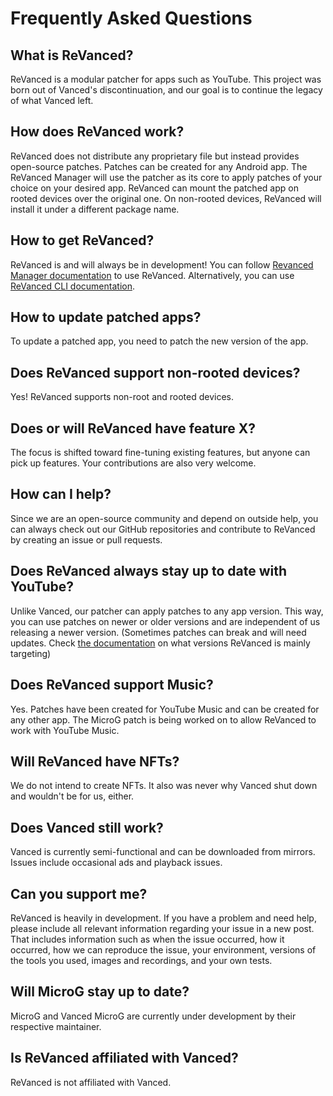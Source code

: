 # **Frequently Asked Questions**

## **What is ReVanced?**

ReVanced is a modular patcher for apps such as YouTube. This project was born out of Vanced's discontinuation, and our goal is to continue the legacy of what Vanced left.

## **How does ReVanced work?**

ReVanced does not distribute any proprietary file but instead provides open-source patches. Patches can be created for any Android app. The ReVanced Manager will use the patcher as its core to apply patches of your choice on your desired app. ReVanced can mount the patched app on rooted devices over the original one. On non-rooted devices, ReVanced will install it under a different package name.

## **How to get ReVanced?**

ReVanced is and will always be in development! You can follow [Revanced Manager documentation](https://github.com/revanced/revanced-manager/tree/main/docs) to use ReVanced. Alternatively, you can use [ReVanced CLI documentation](https://github.com/revanced/revanced-cli/tree/main/docs).

## **How to update patched apps?**

To update a patched app, you need to patch the new version of the app.

## **Does ReVanced support non-rooted devices?**

Yes! ReVanced supports non-root and rooted devices.

## **Does or will ReVanced have feature X?**

The focus is shifted toward fine-tuning existing features, but anyone can pick up features. Your contributions are also very welcome.

## **How can I help?**

Since we are an open-source community and depend on outside help, you can always check out our GitHub repositories and contribute to ReVanced by creating an issue or pull requests.

## **Does ReVanced always stay up to date with YouTube?**

Unlike Vanced, our patcher can apply patches to any app version. This way, you can use patches on newer or older versions and are independent of us
releasing a newer version. (Sometimes patches can break and will need updates. Check [the documentation](https://www.reddit.com/r/revancedapp/wiki/documentation/) on what versions ReVanced is mainly targeting)

## **Does ReVanced support Music?**

Yes. Patches have been created for YouTube Music and can be created for any other app. The MicroG patch is being worked on to allow ReVanced to work with YouTube Music.

## **Will ReVanced have NFTs?**

We do not intend to create NFTs. It also was never why Vanced shut down and wouldn't be for us, either.

## **Does Vanced still work?**

Vanced is currently semi-functional and can be downloaded from mirrors. Issues include occasional ads and playback issues.

## **Can you support me?**

ReVanced is heavily in development. If you have a problem and need help, please include all relevant information regarding your issue in a new post. That includes information such as when the issue occurred, how it occurred, how we can reproduce the issue, your environment, versions of the tools you used, images and recordings, and your own tests.

## **Will MicroG stay up to date?**

MicroG and Vanced MicroG are currently under development by their respective maintainer.

## **Is ReVanced affiliated with Vanced?**

ReVanced is not affiliated with Vanced.
